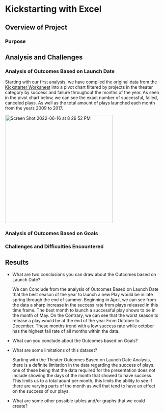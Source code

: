 # Kickstarting with Excel

## Overview of Project

  

### Purpose

## Analysis and Challenges

### Analysis of Outcomes Based on Launch Date

  Starting with our first analysis, we have compiled the original data from the [Kickstarter Worksheet](https://github.com/JakeWayneSandoval/Kickstarter-Analysis/blob/main/Kickstarter_challenge.xlsx) into a pivot chart filtered by projects in the theater category by success and failure throughout the months of the year. As seen in the pivot chart below, we can see the exact number of successful, failed, canceled plays. As well as the total amount of plays launched each month from the years 2009 to 2017.

<img width="351" alt="Screen Shot 2022-06-16 at 8 29 52 PM" src="https://user-images.githubusercontent.com/107080237/174204393-c8c12914-170b-45ad-8475-66b669d3868f.png">




### Analysis of Outcomes Based on Goals

### Challenges and Difficulties Encountered

## Results

- What are two conclusions you can draw about the Outcomes based on Launch Date?
  
  We can Conclude from the analysis of Outcomes Based on Launch Date that the best season of the year to launch a new Play would be in late spring through the end of summer. Beginning in April, we can see from the data a sharp increase in the success rate from plays released in this time frame. The best month to launch a successful play shows to be in the month of May. On the Contrary, we can see that the worst season to release a play would be at the end of the year From October to December. These months trend with a low success rate while october has the highest fail rate of all months within the data. 

- What can you conclude about the Outcomes based on Goals?

- What are some limitations of this dataset?

  Starting with the Theater Outcomes Based on Launch Date Analysis, there is a definite limitation in the data regarding the success of plays. one of these being that the data required for the presentation does not include showing the days of the month that showed to have success. This limits us to a total aount per month, this limits the ability to see if there are varying parts of the month as well that tend to have an effect on the success of our plays.

- What are some other possible tables and/or graphs that we could create?

